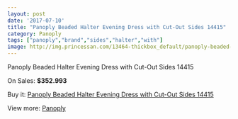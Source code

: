 ```yaml
---
layout: post
date: '2017-07-10'
title: "Panoply Beaded Halter Evening Dress with Cut-Out Sides 14415"
category: Panoply
tags: ["panoply","brand","sides","halter","with"]
image: http://img.princessan.com/13464-thickbox_default/panoply-beaded-halter-evening-dress-with-cut-out-sides-14415.jpg
---
```

Panoply Beaded Halter Evening Dress with Cut-Out Sides 14415

On Sales: **$352.993**
<a href="https://www.princessan.com/en/panoply/6338-panoply-beaded-halter-evening-dress-with-cut-out-sides-14415.html"><amp-img layout="responsive" width="600" height="600" src="//img.princessan.com/13464-thickbox_default/panoply-beaded-halter-evening-dress-with-cut-out-sides-14415.jpg" alt="Panoply Beaded Halter Evening Dress with Cut-Out Sides 14415 0" /></a>
<a href="https://www.princessan.com/en/panoply/6338-panoply-beaded-halter-evening-dress-with-cut-out-sides-14415.html"><amp-img layout="responsive" width="600" height="600" src="//img.princessan.com/13465-thickbox_default/panoply-beaded-halter-evening-dress-with-cut-out-sides-14415.jpg" alt="Panoply Beaded Halter Evening Dress with Cut-Out Sides 14415 1" /></a>

Buy it: [Panoply Beaded Halter Evening Dress with Cut-Out Sides 14415](https://www.princessan.com/en/panoply/6338-panoply-beaded-halter-evening-dress-with-cut-out-sides-14415.html "Panoply Beaded Halter Evening Dress with Cut-Out Sides 14415")

View more: [Panoply](https://www.princessan.com/en/50-panoply "Panoply")